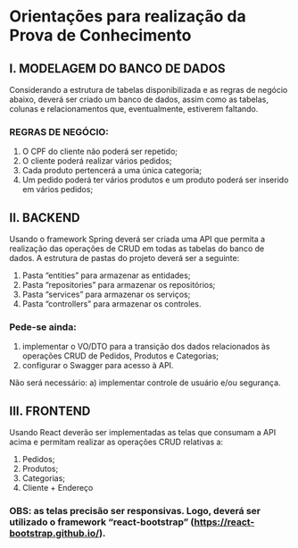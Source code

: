 # Orientações para realização da Prova de Conhecimento


## I.	MODELAGEM DO BANCO DE DADOS

Considerando a estrutura de tabelas disponibilizada e as regras de negócio abaixo, deverá ser criado um banco de dados, assim como as tabelas, colunas e relacionamentos que, eventualmente, estiverem faltando.

### REGRAS DE NEGÓCIO:

1.	O CPF do cliente não poderá ser repetido;
2.	O cliente poderá realizar vários pedidos;
3.	Cada produto pertencerá a uma única categoria;
4.	Um pedido poderá ter vários produtos e um produto poderá ser inserido em vários pedidos;

## II.	BACKEND

Usando o framework Spring deverá ser criada uma API que permita a realização das operações de CRUD em todas as tabelas do banco de dados. A estrutura de pastas do projeto deverá ser a seguinte:
1.	Pasta “entities” para armazenar as entidades;
2.	Pasta “repositories” para armazenar os repositórios;
3.	Pasta “services” para armazenar os serviços;
4.	Pasta “controllers” para armazenar os controles.

### Pede-se ainda: 

1. implementar o VO/DTO para a transição dos dados relacionados às operações CRUD de Pedidos, Produtos e Categorias;
2. configurar o Swagger para acesso à API.

Não será necessário:
a)	implementar controle de usuário e/ou segurança.

## III.	FRONTEND

Usando React deverão ser implementadas as telas que consumam a API acima e permitam realizar as operações CRUD relativas a:
1.	Pedidos;
2.	Produtos;
3.	Categorias;
4.	Cliente + Endereço


### OBS: as telas precisão ser responsivas. Logo, deverá ser utilizado o framework “react-bootstrap” (https://react-bootstrap.github.io/).
